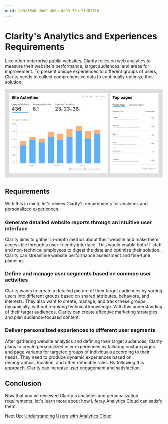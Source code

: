 ```yaml
---
uuid: 2e3a3846-d0d9-4b6e-8a99-75af21d81318
---
```

# Clarity's Analytics and Experiences Requirements

Like other enterprise public websites, Clarity relies on web analytics to measure their website's performance, target audiences, and areas for improvement. To present unique experiences to different groups of users, Clarity needs to collect comprehensive data to continually optimize their solution.

![Use Analytics Capabilities to collect comprehensive data to optimize your solution.](./claritys-analytics-and-experiences-requirements/images/01.png)

## Requirements

With this in mind, let's review Clarity's requirements for analytics and personalized experiences.

### Generate detailed website reports through an intuitive user interface

Clarity aims to gather in-depth metrics about their website and make them accessible through a user-friendly interface. This would enable both IT staff and non-technical employees to digest the data and optimize their solution. Clarity can streamline website performance assessment and fine-tune planning.

### Define and manage user segments based on common user activities

Clarity wants to create a detailed picture of their target audiences by sorting users into different groups based on shared attributes, behaviors, and interests. They also want to create, manage, and track these groups dynamically, without requiring technical knowledge. With this understanding of their target audiences, Clarity can create effective marketing strategies and plan audience-focused content.

### Deliver personalized experiences to different user segments

After gathering website analytics and defining their target audiences, Clarity plans to create personalized user experiences by tailoring custom pages and page variants for targeted groups of individuals according to their needs. They need to produce dynamic experiences based on demographics, location, and other definable rules. By following this approach, Clarity can increase user engagement and satisfaction.

## Conclusion

Now that you've reviewed Clarity's analytics and personalization requirements, let's learn more about how Liferay Analytics Cloud can satisfy them.

Next Up: [Understanding Users with Analytics Cloud](./understanding-users-with-analytics-cloud.md)